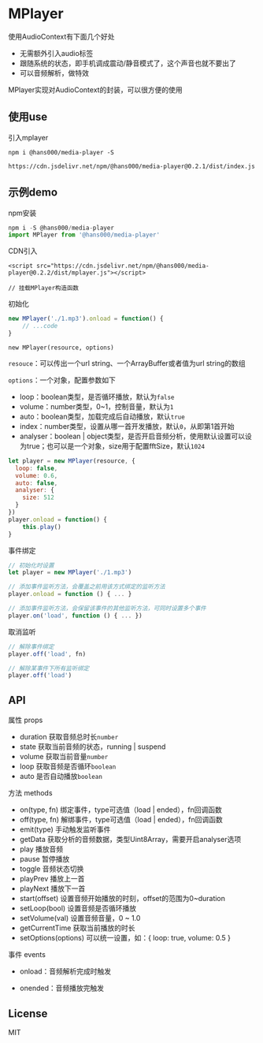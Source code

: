 # MPlayer

使用AudioContext有下面几个好处

- 无需额外引入audio标签
- 跟随系统的状态，即手机调成震动/静音模式了，这个声音也就不要出了
- 可以音频解析，做特效

MPlayer实现对AudioContext的封装，可以很方便的使用

## 使用use

引入mplayer

```
npm i @hans000/media-player -S

https://cdn.jsdelivr.net/npm/@hans000/media-player@0.2.1/dist/index.js
```

## 示例demo

npm安装

```js
npm i -S @hans000/media-player
import MPlayer from '@hans000/media-player'
```

CDN引入

```
<script src="https://cdn.jsdelivr.net/npm/@hans000/media-player@0.2.2/dist/mplayer.js"></script>

// 挂载MPlayer构造函数
```

初始化

```js
new MPlayer('./1.mp3').onload = function() {
	// ...code
}
```

```
new MPlayer(resource, options)
```

`resouce`：可以传出一个url string、一个ArrayBuffer或者值为url string的数组

`options`：一个对象，配置参数如下

- loop：boolean类型，是否循环播放，默认为`false`
- volume：number类型，0~1，控制音量，默认为`1`
- auto：boolean类型，加载完成后自动播放，默认`true`
- index：number类型，设置从哪一首开发播放，默认`0`，从即第1首开始
- analyser：boolean | object类型，是否开启音频分析，使用默认设置可以设为true；也可以是一个对象，size用于配置fftSize，默认`1024`

```js
let player = new MPlayer(resource, {
  loop: false,
  volume: 0.6,
  auto: false,
  analyser: {
    size: 512
  }
})
player.onload = function() {
	this.play()
}
```

事件绑定

```js
// 初始化时设置
let player = new MPlayer('./1.mp3')

// 添加事件监听方法，会覆盖之前用该方式绑定的监听方法
player.onload = function () { ... }

// 添加事件监听方法，会保留该事件的其他监听方法，可同时设置多个事件
player.on('load', function () { ... })
```

取消监听

```js
// 解除事件绑定
player.off('load', fn)

// 解除某事件下所有监听绑定
player.off('load')
```

## API

属性 props

- duration 获取音频总时长`number`
- state 获取当前音频的状态，running | suspend
- volume 获取当前音量`number`
- loop 获取音频是否循环`boolean`
- auto 是否自动播放`boolean`

方法 methods

- on(type, fn) 绑定事件，type可选值（load | ended），fn回调函数
- off(type, fn) 解绑事件，type可选值（load | ended），fn回调函数
- emit(type) 手动触发监听事件
- getData  获取分析的音频数据，类型Uint8Array，需要开启analyser选项
- play 播放音频
- pause 暂停播放
- toggle 音频状态切换
- playPrev 播放上一首
- playNext 播放下一首
- start(offset) 设置音频开始播放的时刻，offset的范围为0~duration
- setLoop(bool) 设置音频是否循环播放
- setVolume(val) 设置音频音量，0 ~ 1.0
- getCurrentTime 获取当前播放的时长
- setOptions(options) 可以统一设置，如：{ loop: true, volume: 0.5 }

事件 events

- onload：音频解析完成时触发

- onended：音频播放完触发

## License

MIT